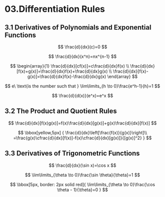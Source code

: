 # 03.Differentiation Rules

## 3.1 Derivatives of Polynomials and Exponential Functions

$$
\frac{d}{dx}(c)=0
$$

$$
\frac{d}{dx}(x^n)=nx^{n-1}
$$

$$
\begin{array}{1}
\frac{d}{dx}[cf(x)]=c\frac{d}{dx}f(x) \\
\frac{d}{dx}[f(x)+g(x)]=\frac{d}{dx}f(x)+\frac{d}{dx}g(x) \\
\frac{d}{dx}[f(x)-g(x)]=\frac{d}{dx}f(x)-\frac{d}{dx}g(x)
\end{array}
$$

$$
e\ \text{is the number such that } \lim\limits_{h \to 0}\frac{e^h-1}{h}=1
$$

$$
\frac{d}{d(x)}(e^x)=e^x
$$

## 3.2 The Product and Quotient Rules

$$
\frac{d}{dx}[f(x)g(x)]=f(x)\frac{d}{dx}[g(x)]+g(x)\frac{d}{dx}[f(x)]
$$

$$
\bbox[yellow,5px]
{
\frac{d}{dx}\left[\frac{f(x)}{g(x)}\right]\\
=\frac{g(x)\cfrac{d}{dx}[f(x)]-f(x)\cfrac{d}{dx}[g(x)]}{[g(x)]^2}
}
$$

## 3.3 Derivatives of Trigonometric Functions

$$
\frac{d}{dx}(\sin x)=\cos x
$$

$$
\lim\limits_{\theta \to 0}\frac{\sin \theta}{\theta}=1
$$

$$
\bbox[5px, border: 2px solid red]{
\lim\limits_{\theta \to 0}\frac{\cos \theta - 1}{\theta}=0
}
$$
